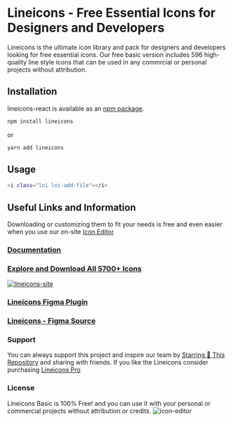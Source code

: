 # Lineicons - Free Essential Icons for Designers and Developers

Lineicons is the ultimate icon library and pack for designers and developers looking for free essential icons. 
Our free basic version includes 596 high-quality line style icons that can be used in any commrcial or personal projects without attribution. 

## Installation

lineicons-react is available as an [npm package](https://www.npmjs.com/package/lineicons-react).

```sh
npm install lineicons
```

or

```sh
yarn add lineicons
```

## Usage
```sh
<i class="lni lni-add-file"></i>
```

## Useful Links and Information

Downloading or customizing them to fit your needs is free and even easier when you use our on-site [Icon Editor](https://lineicons.com/icons/)

### [Documentation](https://lineicons.com/docs)

### [Explore and Download All 5700+ Icons](https://lineicons.com/)

[![lineicons-site](https://content.lineicons.com/wp-content/uploads/2023/01/lineicons-4.png)](https://lineicons.com/)

### [Lineicons Figma Plugin](https://www.figma.com/community/plugin/1217738304122072948/Lineicons)

### [Lineicons - Figma Source](https://www.figma.com/community/file/1198194066179400874)

### Support

You can always support this project and inspire our team by [Starring 🌟 This Repository](https://github.com/LineiconsHQ/Lineicons)
and sharing with friends. If you like the Lineicons consider purchasing [Lineicons Pro](https://lineicons.com/pro/)

### License

Lineicons Basic is 100% Free! and you can use it with your personal or commercial projects without attribution or credits.
![icon-editor](https://content.lineicons.com/wp-content/uploads/2023/01/icons-cover-scaled.jpeg)
